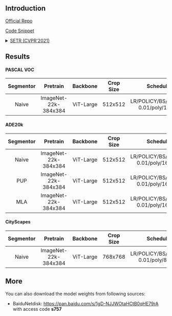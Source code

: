 ## Introduction

<a href="https://github.com/fudan-zvg/SETR">Official Repo</a>

<a href="https://github.com/SegmentationBLWX/sssegmentation/blob/main/ssseg/modules/models/segmentors/setr/setr.py">Code Snippet</a>

<details>
<summary align="left"><a href="https://arxiv.org/pdf/2012.15840.pdf">SETR (CVPR'2021)</a></summary>

```latex
@inproceedings{zheng2021rethinking,
    title={Rethinking semantic segmentation from a sequence-to-sequence perspective with transformers},
    author={Zheng, Sixiao and Lu, Jiachen and Zhao, Hengshuang and Zhu, Xiatian and Luo, Zekun and Wang, Yabiao and Fu, Yanwei and Feng, Jianfeng and Xiang, Tao and Torr, Philip HS and others},
    booktitle={Proceedings of the IEEE/CVF Conference on Computer Vision and Pattern Recognition},
    pages={6881--6890},
    year={2021}
}
```

</details>


## Results

#### PASCAL VOC

| Segmentor     | Pretrain               | Backbone    | Crop Size  | Schedule                             | Train/Eval Set  | mIoU   | Download                                                                                                                                                                                                                                                                                                                                                               |
| :-:           | :-:                    | :-:         | :-:        | :-:                                  | :-:             | :-:    | :-:                                                                                                                                                                                                                                                                                                                                                                    |
| Naive         | ImageNet-22k-384x384   | ViT-Large   | 512x512    | LR/POLICY/BS/EPOCH: 0.01/poly/16/60  | trainaug/val    | 84.54% | [cfg](https://raw.githubusercontent.com/SegmentationBLWX/sssegmentation/main/ssseg/configs/setr/setrnaive_vitlarge_voc.py) &#124; [model](https://github.com/SegmentationBLWX/modelstore/releases/download/ssseg_setr/setrnaive_vitlarge_voc.pth) &#124; [log](https://github.com/SegmentationBLWX/modelstore/releases/download/ssseg_setr/setrnaive_vitlarge_voc.log) |

#### ADE20k

| Segmentor     | Pretrain               | Backbone    | Crop Size  | Schedule                             | Train/Eval Set  | mIoU   | Download                                                                                                                                                                                                                                                                                                                                                                        |
| :-:           | :-:                    | :-:         | :-:        | :-:                                  | :-:             | :-:    | :-:                                                                                                                                                                                                                                                                                                                                                                             |
| Naive         | ImageNet-22k-384x384   | ViT-Large   | 512x512    | LR/POLICY/BS/EPOCH: 0.01/poly/16/130 | train/val       | 48.36% | [cfg](https://raw.githubusercontent.com/SegmentationBLWX/sssegmentation/main/ssseg/configs/setr/setrnaive_vitlarge_ade20k.py) &#124; [model](https://github.com/SegmentationBLWX/modelstore/releases/download/ssseg_setr/setrnaive_vitlarge_ade20k.pth) &#124; [log](https://github.com/SegmentationBLWX/modelstore/releases/download/ssseg_setr/setrnaive_vitlarge_ade20k.log) |
| PUP           | ImageNet-22k-384x384   | ViT-Large   | 512x512    | LR/POLICY/BS/EPOCH: 0.01/poly/16/130 | train/val       | 48.74% | [cfg](https://raw.githubusercontent.com/SegmentationBLWX/sssegmentation/main/ssseg/configs/setr/setrpup_vitlarge_ade20k.py) &#124; [model](https://github.com/SegmentationBLWX/modelstore/releases/download/ssseg_setr/setrpup_vitlarge_ade20k.pth) &#124; [log](https://github.com/SegmentationBLWX/modelstore/releases/download/ssseg_setr/setrpup_vitlarge_ade20k.log)       |
| MLA           | ImageNet-22k-384x384   | ViT-Large   | 512x512    | LR/POLICY/BS/EPOCH: 0.01/poly/16/130 | train/val       | 49.60% | [cfg](https://raw.githubusercontent.com/SegmentationBLWX/sssegmentation/main/ssseg/configs/setr/setrmla_vitlarge_ade20k.py) &#124; [model](https://github.com/SegmentationBLWX/modelstore/releases/download/ssseg_setr/setrmla_vitlarge_ade20k.pth) &#124; [log](https://github.com/SegmentationBLWX/modelstore/releases/download/ssseg_setr/setrmla_vitlarge_ade20k.log)       |

#### CityScapes

| Segmentor     | Pretrain               | Backbone    | Crop Size  | Schedule                             | Train/Eval Set  | mIoU   | Download                                                                                                                                                                                                                                                                                                                                                                                    |
| :-:           | :-:                    | :-:         | :-:        | :-:                                  | :-:             | :-:    | :-:                                                                                                                                                                                                                                                                                                                                                                                         |
| Naive         | ImageNet-22k-384x384   | ViT-Large   | 768x768    | LR/POLICY/BS/EPOCH: 0.01/poly/8/220  | train/val       |        | [cfg](https://raw.githubusercontent.com/SegmentationBLWX/sssegmentation/main/ssseg/configs/setr/setrnaive_vitlarge_cityscapes.py) &#124; [model](https://github.com/SegmentationBLWX/modelstore/releases/download/ssseg_setr/setrnaive_vitlarge_cityscapes.pth) &#124; [log](https://github.com/SegmentationBLWX/modelstore/releases/download/ssseg_setr/setrnaive_vitlarge_cityscapes.log) |


## More

You can also download the model weights from following sources:

- BaiduNetdisk: https://pan.baidu.com/s/1gD-NJJWOtaHCtB0qHE79rA with access code **s757**